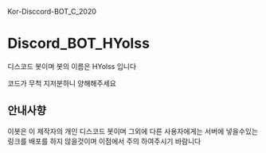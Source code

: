 Kor-Disccord-BOT_C_2020
# Discord_BOT_HYolss
디스코드 봇이며 봇의 이름은 HYolss 입니다

코드가 무척 지저분하니 양해해주세요

## 안내사향
이봇은 이 제작자의 개인 디스코드 봇이며 그외에 다른 사용자에게는 서버에 넣을수있는 링크를 배포를 하지 않을것이며
이점에서 주의 하여주시기 바람니다
